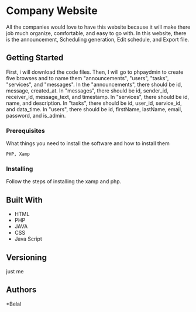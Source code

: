 # Company Website

All the companies would love to have this website because it will make there job much organize, comfortable, and easy to go with. In this website, there is the announcement, Scheduling generation, Edit schedule, and Export file.
## Getting Started

First, i will download the code files. Then, I will go to phpaydmin to create five browses and to name them "announcements", "users", "tasks", "services", and "messages". In the "announcements", there should be id, message, created_at. In "messages", there should be id, sender_id, receiver_id, message_text, and timestamp. In "services", there should be id, name, and description. In "tasks", there should be id, user_id, service_id, and data_time. In "users", there should be id, firstName, lastName, email, password, and is_admin.   

### Prerequisites

What things you need to install the software and how to install them

```
PHP, Xamp
```

### Installing

Follow the steps of installing the xamp and php.





## Built With

* HTML
* PHP
* JAVA
* CSS
* Java Script


## Versioning
just me

## Authors

*Belal


